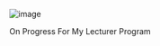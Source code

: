 ![image](https://github.com/user-attachments/assets/aa9c84fe-f199-48bb-8658-3d053ed2f1c5)

On Progress For My Lecturer Program

